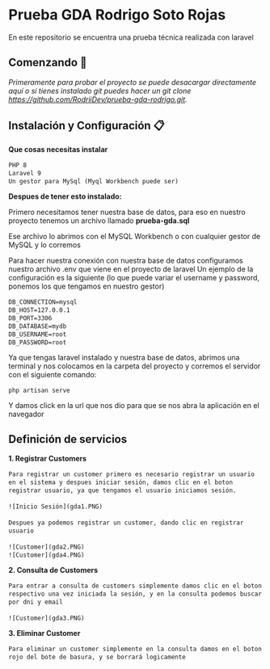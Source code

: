 # Prueba GDA Rodrigo Soto Rojas

En este repositorio se encuentra una prueba técnica realizada con laravel

## Comenzando 🚀

_Primeramente para probar el proyecto se puede desacargar directamente aquí o si tienes instalado git puedes hacer un git clone https://github.com/RodriiDev/prueba-gda-rodrigo.git._

## Instalación y Configuración 📋

**Que cosas necesitas instalar**

```
PHP 8
Laravel 9
Un gestor para MySql (Myql Workbench puede ser)
```

**Despues de tener esto instalado:**

Primero necesitamos tener nuestra base de datos, para eso en nuestro proyecto tenemos un archivo llamado **prueba-gda.sql**

Ese archivo lo abrimos con el MySQL Workbench o con cualquier gestor de MySQL y lo corremos

Para hacer nuestra conexión con nuestra base de datos configuramos nuestro archivo .env que viene en el proyecto de laravel
Un ejemplo de la configuración es la siguiente (lo que puede variar el username y password, ponemos los que tengamos en nuestro gestor)

```
DB_CONNECTION=mysql
DB_HOST=127.0.0.1
DB_PORT=3306
DB_DATABASE=mydb
DB_USERNAME=root
DB_PASSWORD=root
```

Ya que tengas laravel instalado y nuestra base de datos, abrimos una terminal y nos colocamos en la carpeta del proyecto y corremos el servidor con el siguiente comando:

```
php artisan serve
```

Y damos click en la url que nos dio para que se nos abra la aplicación en el navegador

## Definición de servicios

**1. Registrar Customers**

    Para registrar un customer primero es necesario registrar un usuario en el sistema y despues iniciar sesión, damos clic en el boton registrar usuario, ya que tengamos el usuario iniciamos sesión.

    ![Inicio Sesión](gda1.PNG)

    Despues ya podemos registrar un customer, dando clic en registrar usuario

    ![Customer](gda2.PNG)
    ![Customer](gda4.PNG)


**2. Consulta de Customers**

    Para entrar a consulta de customers simplemente damos clic en el boton respectivo una vez iniciada la sesión, y en la consulta podemos buscar por dni y email

    ![Customer](gda3.PNG)

**3. Eliminar Customer**

    Para eliminar un customer simplemente en la consulta damos en el boton rojo del bote de basura, y se borrará logicamente

